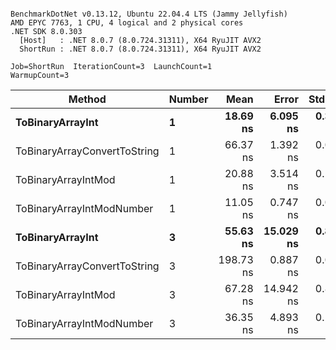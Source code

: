 ```

BenchmarkDotNet v0.13.12, Ubuntu 22.04.4 LTS (Jammy Jellyfish)
AMD EPYC 7763, 1 CPU, 4 logical and 2 physical cores
.NET SDK 8.0.303
  [Host]   : .NET 8.0.7 (8.0.724.31311), X64 RyuJIT AVX2
  ShortRun : .NET 8.0.7 (8.0.724.31311), X64 RyuJIT AVX2

Job=ShortRun  IterationCount=3  LaunchCount=1  
WarmupCount=3  

```
| Method                       | Number | Mean      | Error     | StdDev   | Min       | Max       | Gen0   | Allocated |
|----------------------------- |------- |----------:|----------:|---------:|----------:|----------:|-------:|----------:|
| **ToBinaryArrayInt**             | **1**      |  **18.69 ns** |  **6.095 ns** | **0.334 ns** |  **18.33 ns** |  **18.99 ns** | **0.0004** |      **32 B** |
| ToBinaryArrayConvertToString | 1      |  66.37 ns |  1.392 ns | 0.076 ns |  66.29 ns |  66.43 ns | 0.0011 |      96 B |
| ToBinaryArrayIntMod          | 1      |  20.88 ns |  3.514 ns | 0.193 ns |  20.72 ns |  21.09 ns | 0.0004 |      32 B |
| ToBinaryArrayIntModNumber    | 1      |  11.05 ns |  0.747 ns | 0.041 ns |  11.02 ns |  11.09 ns | 0.0004 |      32 B |
| **ToBinaryArrayInt**             | **3**      |  **55.63 ns** | **15.029 ns** | **0.824 ns** |  **54.76 ns** |  **56.40 ns** | **0.0011** |      **96 B** |
| ToBinaryArrayConvertToString | 3      | 198.73 ns |  0.887 ns | 0.049 ns | 198.68 ns | 198.76 ns | 0.0033 |     296 B |
| ToBinaryArrayIntMod          | 3      |  67.28 ns | 14.942 ns | 0.819 ns |  66.39 ns |  68.00 ns | 0.0011 |      96 B |
| ToBinaryArrayIntModNumber    | 3      |  36.35 ns |  4.893 ns | 0.268 ns |  36.08 ns |  36.61 ns | 0.0011 |      96 B |
